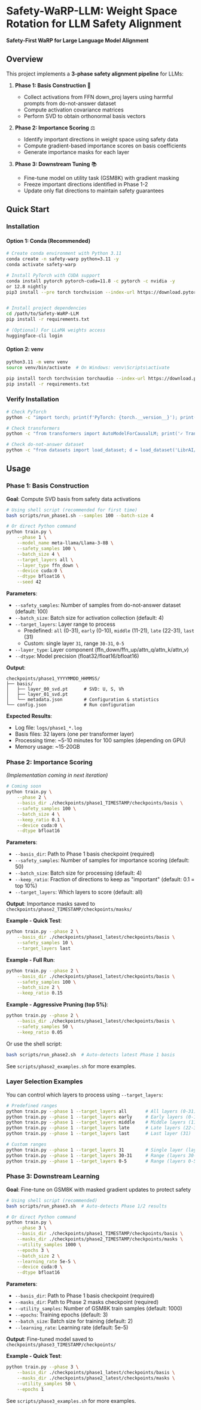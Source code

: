 # Safety-WaRP-LLM: Weight Space Rotation for LLM Safety Alignment

**Safety-First WaRP for Large Language Model Alignment**

## Overview

This project implements a **3-phase safety alignment pipeline** for LLMs:

1. **Phase 1: Basis Construction** 🔄
   - Collect activations from FFN down_proj layers using harmful prompts from do-not-answer dataset
   - Compute activation covariance matrices
   - Perform SVD to obtain orthonormal basis vectors

2. **Phase 2: Importance Scoring** ⚖️
   - Identify important directions in weight space using safety data
   - Compute gradient-based importance scores on basis coefficients
   - Generate importance masks for each layer

3. **Phase 3: Downstream Tuning** 📚
   - Fine-tune model on utility task (GSM8K) with gradient masking
   - Freeze important directions identified in Phase 1-2
   - Update only flat directions to maintain safety guarantees

## Quick Start

### Installation

#### Option 1: Conda (Recommended)

```bash
# Create conda environment with Python 3.11
conda create -n safety-warp python=3.11 -y
conda activate safety-warp

# Install PyTorch with CUDA support
conda install pytorch pytorch-cuda=11.8 -c pytorch -c nvidia -y
or 12.8 nightly
pip3 install --pre torch torchvision --index-url https://download.pytorch.org/whl/nightly/cu128


# Install project dependencies
cd /path/to/Safety-WaRP-LLM
pip install -r requirements.txt

# (Optional) For LLaMA weights access
huggingface-cli login
```

#### Option 2: venv

```bash
python3.11 -m venv venv
source venv/bin/activate  # On Windows: venv\Scripts\activate

pip install torch torchvision torchaudio --index-url https://download.pytorch.org/whl/cu118
pip install -r requirements.txt
```

### Verify Installation

```bash
# Check PyTorch
python -c "import torch; print(f'PyTorch: {torch.__version__}'); print(f'CUDA: {torch.cuda.is_available()}')"

# Check transformers
python -c "from transformers import AutoModelForCausalLM; print('✓ Transformers OK')"

# Check do-not-answer dataset
python -c "from datasets import load_dataset; d = load_dataset('LibrAI/do-not-answer', split='train'); print(f'✓ Dataset OK: {len(d)} samples')"
```

## Usage

### Phase 1: Basis Construction

**Goal**: Compute SVD basis from safety data activations

```bash
# Using shell script (recommended for first time)
bash scripts/run_phase1.sh --samples 100 --batch-size 4

# Or direct Python command
python train.py \
    --phase 1 \
    --model_name meta-llama/Llama-3-8B \
    --safety_samples 100 \
    --batch_size 4 \
    --target_layers all \
    --layer_type ffn_down \
    --device cuda:0 \
    --dtype bfloat16 \
    --seed 42
```

**Parameters**:
- `--safety_samples`: Number of samples from do-not-answer dataset (default: 100)
- `--batch_size`: Batch size for activation collection (default: 4)
- `--target_layers`: Layer range to process
  - Predefined: `all` (0-31), `early` (0-10), `middle` (11-21), `late` (22-31), `last` (31)
  - Custom: single layer `31`, range `30-31`, `0-5`
- `--layer_type`: Layer component (ffn_down/ffn_up/attn_q/attn_k/attn_v)
- `--dtype`: Model precision (float32/float16/bfloat16)

**Output**:
```
checkpoints/phase1_YYYYMMDD_HHMMSS/
├── basis/
│   ├── layer_00_svd.pt      # SVD: U, S, Vh
│   ├── layer_01_svd.pt
│   └── metadata.json        # Configuration & statistics
└── config.json              # Run configuration
```

**Expected Results**:
- Log file: `logs/phase1_*.log`
- Basis files: 32 layers (one per transformer layer)
- Processing time: ~5-10 minutes for 100 samples (depending on GPU)
- Memory usage: ~15-20GB

### Phase 2: Importance Scoring

*(Implementation coming in next iteration)*

```bash
# Coming soon
python train.py \
    --phase 2 \
    --basis_dir ./checkpoints/phase1_TIMESTAMP/checkpoints/basis \
    --safety_samples 100 \
    --batch_size 4 \
    --keep_ratio 0.1 \
    --device cuda:0 \
    --dtype bfloat16
```

**Parameters**:
- `--basis_dir`: Path to Phase 1 basis checkpoint (required)
- `--safety_samples`: Number of samples for importance scoring (default: 50)
- `--batch_size`: Batch size for processing (default: 4)
- `--keep_ratio`: Fraction of directions to keep as "important" (default: 0.1 = top 10%)
- `--target_layers`: Which layers to score (default: all)

**Output**: Importance masks saved to `checkpoints/phase2_TIMESTAMP/checkpoints/masks/`

**Example - Quick Test**:
```bash
python train.py --phase 2 \
    --basis_dir ./checkpoints/phase1_latest/checkpoints/basis \
    --safety_samples 10 \
    --target_layers last
```

**Example - Full Run**:
```bash
python train.py --phase 2 \
    --basis_dir ./checkpoints/phase1_latest/checkpoints/basis \
    --safety_samples 100 \
    --batch_size 2 \
    --keep_ratio 0.15
```

**Example - Aggressive Pruning (top 5%)**:
```bash
python train.py --phase 2 \
    --basis_dir ./checkpoints/phase1_latest/checkpoints/basis \
    --safety_samples 50 \
    --keep_ratio 0.05
```

Or use the shell script:
```bash
bash scripts/run_phase2.sh  # Auto-detects latest Phase 1 basis
```

See `scripts/phase2_examples.sh` for more examples.

### Layer Selection Examples

You can control which layers to process using `--target_layers`:

```bash
# Predefined ranges
python train.py --phase 1 --target_layers all       # All layers (0-31)
python train.py --phase 1 --target_layers early     # Early layers (0-10)
python train.py --phase 1 --target_layers middle    # Middle layers (11-21)
python train.py --phase 1 --target_layers late      # Late layers (22-31)
python train.py --phase 1 --target_layers last      # Last layer (31)

# Custom ranges
python train.py --phase 1 --target_layers 31        # Single layer (layer 31 only)
python train.py --phase 1 --target_layers 30-31     # Range (layers 30-31)
python train.py --phase 1 --target_layers 0-5       # Range (layers 0-5)
```

### Phase 3: Downstream Learning

**Goal**: Fine-tune on GSM8K with masked gradient updates to protect safety

```bash
# Using shell script (recommended)
bash scripts/run_phase3.sh  # Auto-detects Phase 1/2 results

# Or direct Python command
python train.py \
    --phase 3 \
    --basis_dir ./checkpoints/phase1_TIMESTAMP/checkpoints/basis \
    --masks_dir ./checkpoints/phase2_TIMESTAMP/checkpoints/masks \
    --utility_samples 1000 \
    --epochs 3 \
    --batch_size 2 \
    --learning_rate 5e-5 \
    --device cuda:0 \
    --dtype bfloat16
```

**Parameters**:
- `--basis_dir`: Path to Phase 1 basis checkpoint (required)
- `--masks_dir`: Path to Phase 2 masks checkpoint (required)
- `--utility_samples`: Number of GSM8K train samples (default: 1000)
- `--epochs`: Training epochs (default: 3)
- `--batch_size`: Batch size for training (default: 2)
- `--learning_rate`: Learning rate (default: 5e-5)

**Output**: Fine-tuned model saved to `checkpoints/phase3_TIMESTAMP/checkpoints/`

**Example - Quick Test**:
```bash
python train.py --phase 3 \
    --basis_dir ./checkpoints/phase1_latest/checkpoints/basis \
    --masks_dir ./checkpoints/phase2_latest/checkpoints/masks \
    --utility_samples 50 \
    --epochs 1
```

See `scripts/phase3_examples.sh` for more examples.

